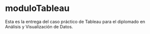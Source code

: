 # moduloTableau
Esta es la entrega del caso práctico de Tableau para el diplomado en Análisis y Visualización de Datos.
